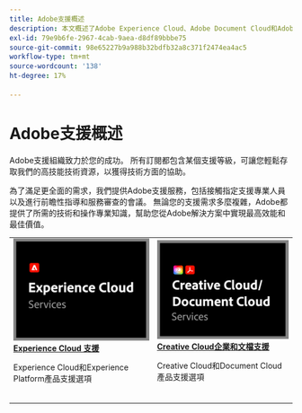 ```yaml
---
title: Adobe支援概述
description: 本文概述了Adobe Experience Cloud、Adobe Document Cloud和Adobe Creative Cloud的客戶支援選項。
exl-id: 79e9b6fe-2967-4cab-9aea-d8df89bbbe75
source-git-commit: 98e65227b9a988b32bdfb32a8c371f2474ea4ac5
workflow-type: tm+mt
source-wordcount: '138'
ht-degree: 17%

---
```


# Adobe支援概述

Adobe支援組織致力於您的成功。 所有訂閱都包含某個支援等級，可讓您輕鬆存取我們的高技能技術資源，以獲得技術方面的協助。

為了滿足更全面的需求，我們提供Adobe支援服務，包括接觸指定支援專業人員以及進行前瞻性指導和服務審查的會議。 無論您的支援需求多麼複雜，Adobe都提供了所需的技術和操作專業知識，幫助您從Adobe解決方案中實現最高效能和最佳價值。

<table style="table-layout:fixed">
<tr>
  <td>
    <a href="dx-overview.md">
    <img alt="DX支援" src="assets/ECthumbnail.png"/>
    </a>
    <div>
    <a href="dx-overview.md"><strong>Experience Cloud 支援</strong></a>
    </div>
    <p>Experience Cloud和Experience Platform產品支援選項</p>
    <br>
  </td>
  <td>
    <a href="dme-overview.md">
      <img alt="業務" src="assets/CCDCThumbnail.png">
    </a>
    <div>
    <a href="dme-overview.md"><strong>Creative Cloud企業和文檔支援</strong></a>
    </div>
    <p>Creative Cloud和Document Cloud產品支援選項</p>
    <br>
  </td>
</tr>
</table>
